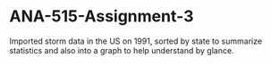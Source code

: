 # ANA-515-Assignment-3

Imported storm data in the US on 1991, sorted by state to summarize statistics and also into a graph to help understand by glance.
